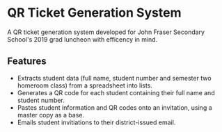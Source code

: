# QR Ticket Generation System
A QR ticket generation system developed for John Fraser Secondary School's 2019 grad luncheon with efficency in mind. 

## Features
* Extracts student data (full name, student number and semester two homeroom class) from a spreadsheet into lists. 
* Generates a QR code for each student containing their full name and student number.
* Pastes student information and QR codes onto an invitation, using a master copy as a base. 
* Emails student invitiations to their district-issued email.


